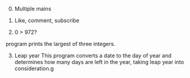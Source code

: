 0. Multiple mains

1. Like, comment, subscribe

2. 0 > 972?

program prints the largest of three integers.

3. Leap year
This program converts a date to the day of year and determines how many days are left in the year, taking leap year into consideration.g
